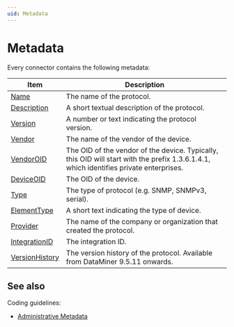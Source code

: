 ```yaml
---
uid: Metadata
---
```


# Metadata

Every connector contains the following metadata:

|Item  |Description  |
|---------|---------|
|[Name](xref:Protocol.Name)     | The name of the protocol.        |
|[Description](xref:Protocol.Description)     |A short textual description of the protocol.         |
|[Version](xref:Protocol.Version)     |A number or text indicating the protocol version.         |
|[Vendor](xref:Protocol.Vendor)     |The name of the vendor of the device.         |
|[VendorOID](xref:Protocol.VendorOID)     |The OID of the vendor of the device. Typically, this OID will start with the prefix 1.3.6.1.4.1, which identifies private enterprises.         |
|[DeviceOID](xref:Protocol.DeviceOID)     |The OID of the device.         |
|[Type](xref:Protocol.Type)     |The type of protocol (e.g. SNMP, SNMPv3, serial).         |
|[ElementType](xref:Protocol.ElementType)     |A short text indicating the type of device.         |
|[Provider](xref:Protocol.Provider)     |The name of the company or organization that created the protocol.         |
|[IntegrationID](xref:Protocol.IntegrationID)     |The integration ID.         |
|[VersionHistory](xref:Protocol.VersionHistory)     |The version history of the protocol. Available from DataMiner 9.5.11 onwards.         |

## See also

Coding guidelines:

- [Administrative Metadata](xref:CODAdminMetadata)
